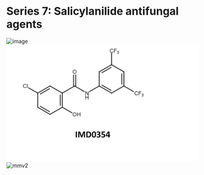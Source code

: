 <h1>Series 7: Salicylanilide antifungal agents</h1>


![image](https://www.mdpi.com/molecules/molecules-26-04005/article_deploy/html/images/molecules-26-04005-g001-550.jpg)
![image](https://github.com/OpenSourceMycetoma/Series-7-Salicylanilides/blob/main/oncode.png)
<img width="180" height="128" alt="mmv2" src="https://github.com/user-attachments/assets/72928fc2-f223-4342-9304-859554186d7e" />
